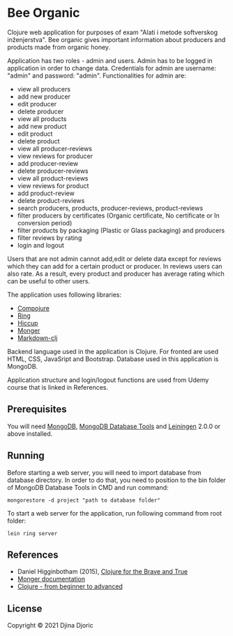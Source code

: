 # Bee Organic

Clojure web application for purposes of exam "Alati i metode softverskog inženjerstva".
Bee organic gives important information about producers and products made from organic honey. 

Application has two roles - admin and users. 
Admin has to be logged in application in order to change data. Credentials for admin are username: "admin" and password: "admin". Functionalities for admin are:
- view all producers
- add new producer
- edit producer
- delete producer
- view all products
- add new product
- edit product
- delete product
- view all producer-reviews
- view reviews for producer
- add producer-review
- delete producer-reviews
- view all product-reviews
- view reviews for product
- add product-review
- delete product-reviews
- search producers, products, producer-reviews, product-reviews
- filter producers by certificates (Organic certificate, No certificate or In conversion period)
- filter products by packaging (Plastic or Glass packaging) and producers
- filter reviews by rating
- login and logout

Users that are not admin cannot add,edit or delete data except for reviews which they can add for a certain product or producer. In reviews users can also rate. As a result, every product and producer has average rating which can be useful to other users.

The application uses following libraries:
- [Compojure](https://github.com/weavejester/compojure)
- [Ring](https://github.com/ring-clojure/ring)
- [Hiccup](https://github.com/weavejester/hiccup)
- [Monger](https://github.com/michaelklishin/monger)
- [Markdown-clj](https://github.com/yogthos/markdown-clj)

Backend language used in the application is Clojure. For fronted are used HTML, CSS, JavaSript and Bootstrap. Database used in this application is MongoDB.

Application structure and login/logout functions are used from Udemy course that is linked in References. 

## Prerequisites

You will need [MongoDB](https://www.mongodb.com/), [MongoDB Database Tools](https://www.mongodb.com/try/download/database-tools) and [Leiningen][] 2.0.0 or above installed.

[leiningen]: https://github.com/technomancy/leiningen

## Running

Before starting a web server, you will need to import database from database directory. In order to do that, you need to position to the bin folder of MongoDB Database Tools in CMD and run command:

    mongorestore -d project "path to database folder"
    
To start a web server for the application, run following command from root folder:

    lein ring server
    
## References
- Daniel Higginbotham (2015), [Clojure for the Brave and True](https://www.amazon.com/Clojure-Brave-True-Ultimate-Programmer/dp/1593275919)
- [Monger documentation](http://clojuremongodb.info/articles/getting_started.html)
- [Clojure - from beginner to advanced](https://www.udemy.com/course/advancedclojure/)
## License

Copyright © 2021 Djina Djoric
